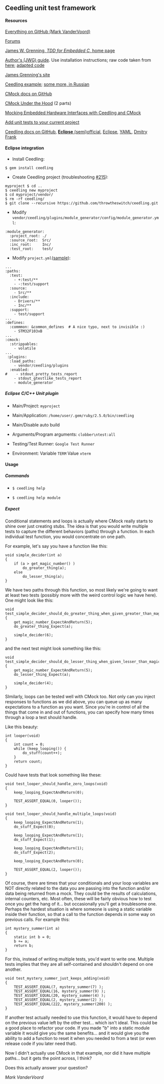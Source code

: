 ## Ceedling unit test framework

#### Resources

[Everything on GitHub (Mark VanderVoord)](https://github.com/mvandervoord)

[Forums](http://www.throwtheswitch.org/forums)

[James W. Grenning, *TDD for Embedded C*, home page](https://pragprog.com/book/jgade/test-driven-development-for-embedded-c)

[Author's (JWG) guide](https://github.com/jwgrenning/tddec-code). Use installation instructions; raw code taken from [here](https://pragprog.com/titles/jgade/source_code); [adapted code](https://github.com/Tyrn/jwg-code)

[James Grenning's site](https://www.wingman-sw.com/about)

[Ceedling example](https://github.com/dimonomid/test_ceedling_example); [some more, in Russian](http://proiot.ru/blog/tag/cmock/)

[CMock docs on GitHub](https://github.com/ThrowTheSwitch/CMock/blob/master/docs/CMock_Summary.md)

[CMock Under the Hood](http://vandervoord.net/blog/2015/5/31/cmock-under-the-hood-part-1-memory) (2 parts)

[Mocking Embedded Hardware Interfaces with Ceedling and CMock](http://www.electronvector.com/blog/mocking-embedded-hardware-interfaces-with-ceedling-and-cmock)

[Add unit tests to your current project](http://www.electronvector.com/blog/add-unit-tests-to-your-current-project-with-ceedling)

[Ceedling docs on GitHub](https://github.com/ThrowTheSwitch/Ceedling/blob/master/docs/CeedlingPacket.md), [**Eclipse** (semi)official](http://www.throwtheswitch.org/eclipse/), [Eclipse](http://www.electronvector.com/blog/add-unit-tests-to-your-current-project-with-ceedling), [YAML](https://en.wikipedia.org/wiki/YAML), [Dmitry Frank](https://dmitryfrank.com/articles/unit_testing_embedded_c_applications)

#### Eclipse integration

- Install Ceedling:
```
$ gem install ceedling
```
- Create Ceedling project (troubleshooting [#215](https://github.com/ThrowTheSwitch/Ceedling/pull/215)):
```
myproject $ cd ..
$ ceedling new myproject
$ cd myproject/vendor/
$ rm -rf ceedling/
$ git clone --recursive https://github.com/throwtheswitch/ceedling.git
```
- Modify `vendor/ceedling/plugins/module_generator/config/module_generator.yml`:
```
:module_generator:
  :project_root: ./
  :source_root:  Src/
  :inc_root:     Inc/
  :test_root:    test/
```
- Modify `project.yml`([sample](https://github.com/Tyrn/stmbox/blob/master/project.yml)):
```
...
:paths:
  :test:
    - +:test/**
    - -:test/support
  :source:
    - Src/**
  :include:
    - Drivers/**
    - Inc/**
  :support:
    - test/support
...
:defines:
  :commmon: &common_defines  # A nice typo, next to invisible :)
    - STM32F103xB
...
:cmock:
  :strippables:
    - volatile
...
 :plugins:
  :load_paths:
    - vendor/ceedling/plugins
  :enabled:
#    - stdout_pretty_tests_report
    - stdout_gtestlike_tests_report
    - module_generator
```

##### Eclipse C/C++ Unit plugin

- Main/Project: `myproject`

- Main/Application: `/home/user/.gem/ruby/2.5.0/bin/ceedling`

- Main/Disable auto build

- Arguments/Program arguments: `clobber\ntest:all`

- Testing/Test Runner: `Google Test Runner`

- Environment: Variable `TERM` Value `xterm`



#### Usage
##### Commands

- `$ ceedling help`

- `$ ceedling help module`

##### Expect
Conditional statements and loops is actually where CMock really starts to shine over just creating stubs. The idea is that you would write multiple tests to capture the different behaviors (paths) through a function. In each individual test function, you would concentrate on one path.

For example, let's say you have a function like this:
```
void simple_decider(int a)
{
    if (a > get_magic_number() )
        do_greater_thing(a);
    else
        do_lesser_thing(a);
}
```
We have two paths through this function, so most likely we're going to want at least two tests (possibly more with the weird control logic we have here). One might look like this:
```
void test_simple_decider_should_do_greater_thing_when_given_greater_than_magic(void)
{
    get_magic_number_ExpectAndReturn(5);
    do_greater_thing_Expect(a);

    simple_decider(6);
}
```
and the next test might look something like this:
```
void test_simple_decider_should_do_lesser_thing_when_given_lesser_than_magic(void)
{
    get_magic_number_ExpectAndReturn(5);
    do_lesser_thing_Expect(a);

    simple_decider(4);
}
```
SImilarly, loops can be tested well with CMock too. Not only can you inject responses to functions as we did above, you can queue up as many expectations to a function as you want. Since you're in control of all the things that come in and out of functions, you can specify how many times through a loop a test should handle.

Like this beauty:
```
int looper(void)
{
    int count = 0;
    while (keep_looping()) {
        do_stuff(count++);
    }
    return count;
}
```
Could have tests that look something like these:
```
void test_looper_should_handle_zero_loops(void)
{
    keep_looping_ExpectAndReturn(0);

    TEST_ASSERT_EQUAL(0, looper());
}

void test_looper_should_handle_multiple_loops(void)
{
    keep_looping_ExpectAndReturn(1);
    do_stuff_Expect(0);

    keep_looping_ExpectAndReturn(1);
    do_stuff_Expect(1);

    keep_looping_ExpectAndReturn(1);
    do_stuff_Expect(2);

    keep_looping_ExpectAndReturn(0);

    TEST_ASSERT_EQUAL(2, looper());
}
```
Of course, there are times that your conditionals and your loop variables are NOT directly related to the data you are passing into the function and/or data being returned from a mock. They could be the results of calculations, internal counters, etc. Most often, these will be fairly obvious how to test once you get the hang of it... but occasionally you'll get a troublesome one. Perhaps the hardest situation is where someone is using a static variable inside their function, so that a call to the function depends in some way on previous calls. For example this:
```
int mystery_summer(int a)
{
    static int b = 0;
    b += a;
    return b;
}
```
For this, instead of writing multiple tests, you'd want to write one. Multiple tests implies that they are all self-contained and shouldn't depend on one another.
```
void test_mystery_summer_just_keeps_adding(void)
{
    TEST_ASSERT_EQUAL(7, mystery_summer(7) );
    TEST_ASSERT_EQUAL(16, mystery_summer(9) );
    TEST_ASSERT_EQUAL(20, mystery_summer(4) );
    TEST_ASSERT_EQUAL(2, mystery_summer(2) );
    TEST_ASSERT_EQUAL(222, mystery_summer(200) );
}
```
If another test actually needed to use this function, it would have to depend on the previous value left by the other test... which isn't ideal. This could be a good place to refactor your code. If you made "b" into a static module variable it would give you the same benefits... and it would give you the ability to add a function to reset it when you needed to from a test (or even release code if you later need that).

Now I didn't actually use CMock in that example, nor did it have multiple paths... but it gets the point across, I think? 

Does this actually answer your question?

*Mark VanderVoord*